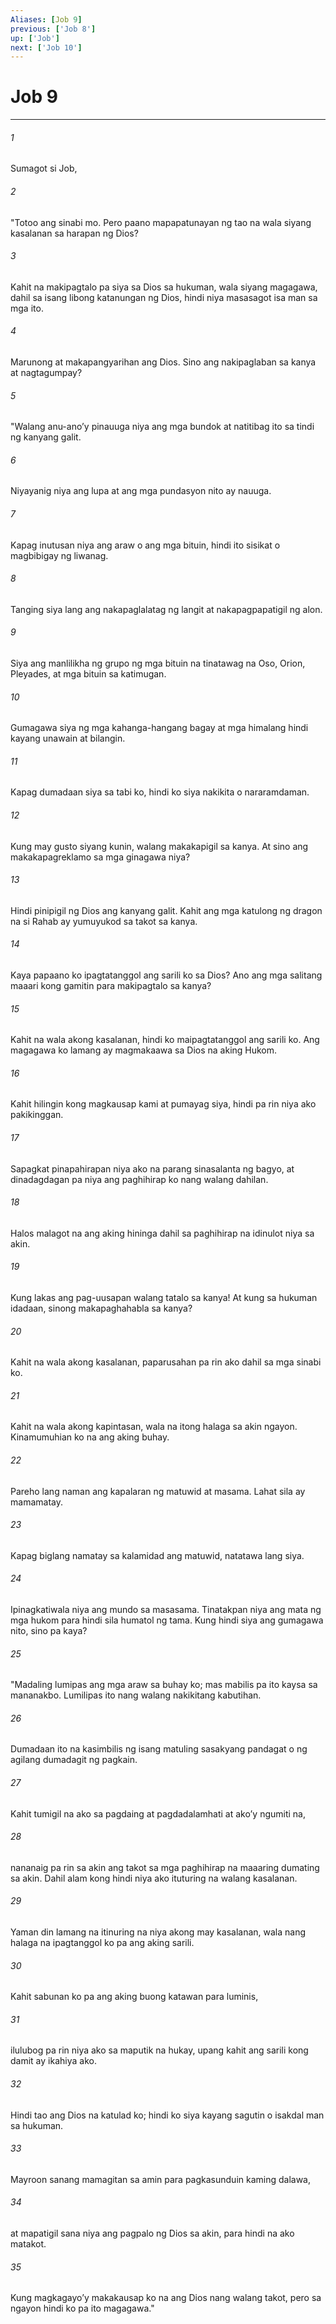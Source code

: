 ```yaml
---
Aliases: [Job 9]
previous: ['Job 8']
up: ['Job']
next: ['Job 10']
---
```

# Job 9

***

###### 1
Sumagot si Job, 

###### 2
"Totoo ang sinabi mo. Pero paano mapapatunayan ng tao na wala siyang kasalanan sa harapan ng Dios? 

###### 3
Kahit na makipagtalo pa siya sa Dios sa hukuman, wala siyang magagawa, dahil sa isang libong katanungan ng Dios, hindi niya masasagot isa man sa mga ito. 

###### 4
Marunong at makapangyarihan ang Dios. Sino ang nakipaglaban sa kanya at nagtagumpay? 

###### 5
"Walang anu-anoʼy pinauuga niya ang mga bundok at natitibag ito sa tindi ng kanyang galit. 

###### 6
Niyayanig niya ang lupa at ang mga pundasyon nito ay nauuga. 

###### 7
Kapag inutusan niya ang araw o ang mga bituin, hindi ito sisikat o magbibigay ng liwanag. 

###### 8
Tanging siya lang ang nakapaglalatag ng langit at nakapagpapatigil ng alon. 

###### 9
Siya ang manlilikha ng grupo ng mga bituin na tinatawag na Oso, Orion, Pleyades, at mga bituin sa katimugan. 

###### 10
Gumagawa siya ng mga kahanga-hangang bagay at mga himalang hindi kayang unawain at bilangin. 

###### 11
Kapag dumadaan siya sa tabi ko, hindi ko siya nakikita o nararamdaman. 

###### 12
Kung may gusto siyang kunin, walang makakapigil sa kanya. At sino ang makakapagreklamo sa mga ginagawa niya? 

###### 13
Hindi pinipigil ng Dios ang kanyang galit. Kahit ang mga katulong ng dragon na si Rahab ay yumuyukod sa takot sa kanya. 

###### 14
Kaya papaano ko ipagtatanggol ang sarili ko sa Dios? Ano ang mga salitang maaari kong gamitin para makipagtalo sa kanya? 

###### 15
Kahit na wala akong kasalanan, hindi ko maipagtatanggol ang sarili ko. Ang magagawa ko lamang ay magmakaawa sa Dios na aking Hukom. 

###### 16
Kahit hilingin kong magkausap kami at pumayag siya, hindi pa rin niya ako pakikinggan. 

###### 17
Sapagkat pinapahirapan niya ako na parang sinasalanta ng bagyo, at dinadagdagan pa niya ang paghihirap ko nang walang dahilan. 

###### 18
Halos malagot na ang aking hininga dahil sa paghihirap na idinulot niya sa akin. 

###### 19
Kung lakas ang pag-uusapan walang tatalo sa kanya! At kung sa hukuman idadaan, sinong makapaghahabla sa kanya? 

###### 20
Kahit na wala akong kasalanan, paparusahan pa rin ako dahil sa mga sinabi ko. 

###### 21
Kahit na wala akong kapintasan, wala na itong halaga sa akin ngayon. Kinamumuhian ko na ang aking buhay. 

###### 22
Pareho lang naman ang kapalaran ng matuwid at masama. Lahat sila ay mamamatay. 

###### 23
Kapag biglang namatay sa kalamidad ang matuwid, natatawa lang siya. 

###### 24
Ipinagkatiwala niya ang mundo sa masasama. Tinatakpan niya ang mata ng mga hukom para hindi sila humatol ng tama. Kung hindi siya ang gumagawa nito, sino pa kaya? 

###### 25
"Madaling lumipas ang mga araw sa buhay ko; mas mabilis pa ito kaysa sa mananakbo. Lumilipas ito nang walang nakikitang kabutihan. 

###### 26
Dumadaan ito na kasimbilis ng isang matuling sasakyang pandagat o ng agilang dumadagit ng pagkain. 

###### 27
Kahit tumigil na ako sa pagdaing at pagdadalamhati at akoʼy ngumiti na, 

###### 28
nananaig pa rin sa akin ang takot sa mga paghihirap na maaaring dumating sa akin. Dahil alam kong hindi niya ako ituturing na walang kasalanan. 

###### 29
Yaman din lamang na itinuring na niya akong may kasalanan, wala nang halaga na ipagtanggol ko pa ang aking sarili. 

###### 30
Kahit sabunan ko pa ang aking buong katawan para luminis, 

###### 31
ilulubog pa rin niya ako sa maputik na hukay, upang kahit ang sarili kong damit ay ikahiya ako. 

###### 32
Hindi tao ang Dios na katulad ko; hindi ko siya kayang sagutin o isakdal man sa hukuman. 

###### 33
Mayroon sanang mamagitan sa amin para pagkasunduin kaming dalawa, 

###### 34
at mapatigil sana niya ang pagpalo ng Dios sa akin, para hindi na ako matakot. 

###### 35
Kung magkagayoʼy makakausap ko na ang Dios nang walang takot, pero sa ngayon hindi ko pa ito magagawa."
